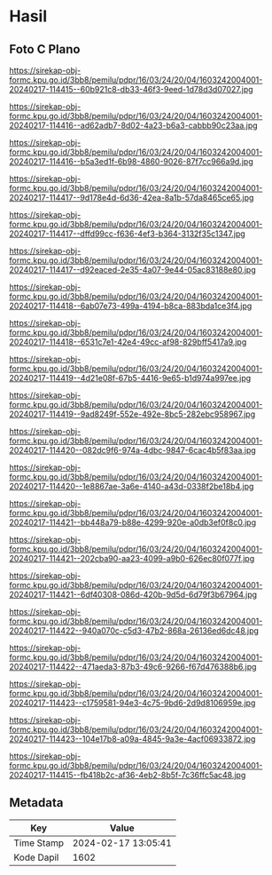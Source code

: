 # Hasil

## Foto C Plano

https://sirekap-obj-formc.kpu.go.id/3bb8/pemilu/pdpr/16/03/24/20/04/1603242004001-20240217-114415--60b921c8-db33-46f3-9eed-1d78d3d07027.jpg

https://sirekap-obj-formc.kpu.go.id/3bb8/pemilu/pdpr/16/03/24/20/04/1603242004001-20240217-114416--ad62adb7-8d02-4a23-b6a3-cabbb90c23aa.jpg

https://sirekap-obj-formc.kpu.go.id/3bb8/pemilu/pdpr/16/03/24/20/04/1603242004001-20240217-114416--b5a3ed1f-6b98-4860-9026-87f7cc966a9d.jpg

https://sirekap-obj-formc.kpu.go.id/3bb8/pemilu/pdpr/16/03/24/20/04/1603242004001-20240217-114417--9d178e4d-6d36-42ea-8a1b-57da8465ce65.jpg

https://sirekap-obj-formc.kpu.go.id/3bb8/pemilu/pdpr/16/03/24/20/04/1603242004001-20240217-114417--dffd99cc-f636-4ef3-b364-3132f35c1347.jpg

https://sirekap-obj-formc.kpu.go.id/3bb8/pemilu/pdpr/16/03/24/20/04/1603242004001-20240217-114417--d92eaced-2e35-4a07-9e44-05ac83188e80.jpg

https://sirekap-obj-formc.kpu.go.id/3bb8/pemilu/pdpr/16/03/24/20/04/1603242004001-20240217-114418--6ab07e73-499a-4194-b8ca-883bda1ce3f4.jpg

https://sirekap-obj-formc.kpu.go.id/3bb8/pemilu/pdpr/16/03/24/20/04/1603242004001-20240217-114418--6531c7e1-42e4-49cc-af98-829bff5417a9.jpg

https://sirekap-obj-formc.kpu.go.id/3bb8/pemilu/pdpr/16/03/24/20/04/1603242004001-20240217-114419--4d21e08f-67b5-4416-9e65-b1d974a997ee.jpg

https://sirekap-obj-formc.kpu.go.id/3bb8/pemilu/pdpr/16/03/24/20/04/1603242004001-20240217-114419--9ad8249f-552e-492e-8bc5-282ebc958967.jpg

https://sirekap-obj-formc.kpu.go.id/3bb8/pemilu/pdpr/16/03/24/20/04/1603242004001-20240217-114420--082dc9f6-974a-4dbc-9847-6cac4b5f83aa.jpg

https://sirekap-obj-formc.kpu.go.id/3bb8/pemilu/pdpr/16/03/24/20/04/1603242004001-20240217-114420--1e8867ae-3a6e-4140-a43d-0338f2be18b4.jpg

https://sirekap-obj-formc.kpu.go.id/3bb8/pemilu/pdpr/16/03/24/20/04/1603242004001-20240217-114421--bb448a79-b88e-4299-920e-a0db3ef0f8c0.jpg

https://sirekap-obj-formc.kpu.go.id/3bb8/pemilu/pdpr/16/03/24/20/04/1603242004001-20240217-114421--202cba90-aa23-4099-a9b0-626ec80f077f.jpg

https://sirekap-obj-formc.kpu.go.id/3bb8/pemilu/pdpr/16/03/24/20/04/1603242004001-20240217-114421--6df40308-086d-420b-9d5d-6d79f3b67964.jpg

https://sirekap-obj-formc.kpu.go.id/3bb8/pemilu/pdpr/16/03/24/20/04/1603242004001-20240217-114422--940a070c-c5d3-47b2-868a-26136ed6dc48.jpg

https://sirekap-obj-formc.kpu.go.id/3bb8/pemilu/pdpr/16/03/24/20/04/1603242004001-20240217-114422--471aeda3-87b3-49c6-9266-f67d476388b6.jpg

https://sirekap-obj-formc.kpu.go.id/3bb8/pemilu/pdpr/16/03/24/20/04/1603242004001-20240217-114423--c1759581-94e3-4c75-9bd6-2d9d8106959e.jpg

https://sirekap-obj-formc.kpu.go.id/3bb8/pemilu/pdpr/16/03/24/20/04/1603242004001-20240217-114423--104e17b8-a09a-4845-9a3e-4acf06933872.jpg

https://sirekap-obj-formc.kpu.go.id/3bb8/pemilu/pdpr/16/03/24/20/04/1603242004001-20240217-114415--fb418b2c-af36-4eb2-8b5f-7c36ffc5ac48.jpg


## Metadata

| Key        | Value               |
| ---------- | ------------------- |
| Time Stamp | 2024-02-17 13:05:41 |
| Kode Dapil | 1602                |



